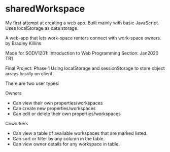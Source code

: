 # sharedWorkspace

My first attempt at creating a web app. Built mainly with basic JavaScript. Uses localStorage as data storage.

A web-app that lets work-space renters connect with work-space owners.
by Bradley Killins

Made for SODV1201: Introduction to Web Programming
Section: Jan2020 TR1

Final Project: Phase 1
Using localStorage and sessionStorage to store object arrays locally on client.

There are two user types:

Owners

- Can view their own properties/workspaces
- Can create new properties/workspaces
- Can edit or delete their own properties/workspaces

Coworkers

- Can view a table of available workspaces that are marked listed.
- Can sort or filter by any column in the table.
- Can view owner details for any workspace in table.
